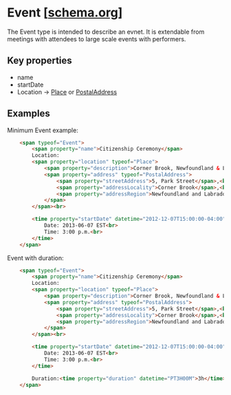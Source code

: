 # Event [[schema.org](http://schema.org/Event)]

The Event type is intended to describe an evnet.  It is extendable from meetings with attendees to large scale events with performers. 

## Key properties

* name
* startDate
* Location -> [Place](Place.md) or [PostalAddress](PostalAddress.md)

## Examples

Minimum Event example:
```html
    <span typeof="Event">
        <span property="name">Citizenship Ceremony</span>
        Location: 
        <span property="location" typeof="Place">
            <span property="description">Corner Brook, Newfoundland & Labrador City Hall</span><br>
            <span property="address" typeof="PostalAddress">
                <span property="streetAddress">5, Park Street</span>,<br>
                <span property="addressLocality">Corner Brook</span>,<br>
                <span property="addressRegion">Newfoundland and Labrador</span><br>
            </span>
        </span><br>

        <time property="startDate" datetime="2012-12-07T15:00:00-04:00">
            Date: 2013-06-07 EST<br>
            Time: 3:00 p.m.<br>
        </time>
    </span>
```

Event with duration:
```html
    <span typeof="Event">
        <span property="name">Citizenship Ceremony</span>
        Location: 
        <span property="location" typeof="Place">
            <span property="description">Corner Brook, Newfoundland & Labrador City Hall</span><br>
            <span property="address" typeof="PostalAddress">
                <span property="streetAddress">5, Park Street</span>,<br>
                <span property="addressLocality">Corner Brook</span>,<br>
                <span property="addressRegion">Newfoundland and Labrador</span><br>
            </span>
        </span><br>

        <time property="startDate" datetime="2012-12-07T15:00:00-04:00">
            Date: 2013-06-07 EST<br>
            Time: 3:00 p.m.<br>
        </time>

        Duration:<time property="duration" datetime="PT3H00M">3h</time><br>
    </span>
```
